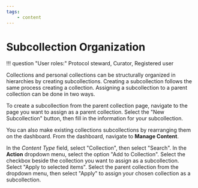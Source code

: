 ```yaml
---
tags: 
    - content
---
```

# Subcollection Organization

!!! question "User roles:" 
    Protocol steward, Curator, Registered user

Collections and personal collections can be structurally organized in hierarchies by creating subcollections. Creating a subcollection follows the same process creating a collection. Assigning a subcollection to a parent collection can be done in two ways. 

To create a subcollection from the parent collection page, navigate to the page you want to assign as a parent collection. Select the "New Subcollection" button, then fill in the information for your subcollection.

You can also make existing collections subcollections by rearranging them on the dashboard. From the dashboard, navigate to **Manage Content**. 

In the *Content Type* field, select "Collection", then select "Search". In the **Action** dropdown menu, select the option "Add to Collection".
Select the checkbox beside the collection you want to assign as a subcollection. 
Select "Apply to selected items". 
Select the parent collection from the dropdown menu, then select "Apply" to assign your chosen collection as a subcollection.